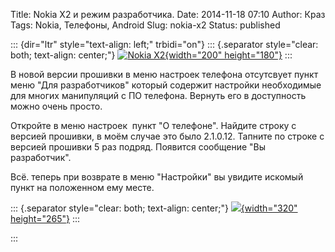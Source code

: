 Title: Nokia X2 и режим разработчика.
Date: 2014-11-18 07:10
Author: Краз
Tags: Nokia, Телефоны, Android
Slug: nokia-x2
Status: published

::: {dir="ltr" style="text-align: left;" trbidi="on"}
::: {.separator style="clear: both; text-align: center;"}
[![Nokia X2](http://4.bp.blogspot.com/--trvc1mKuK4/VGte8e9p9JI/AAAAAAAAKdU/L505HK6Sf3E/s1600/nokia_x22.jpg "Nokia X2"){width="200" height="180"}](http://4.bp.blogspot.com/--trvc1mKuK4/VGte8e9p9JI/AAAAAAAAKdU/L505HK6Sf3E/s1600/nokia_x22.jpg)
:::

В новой версии прошивки в меню настроек телефона отсутсвует пункт меню "Для разработчиков" который содержит настройки необходимые для многих манипуляций с ПО телефона. Вернуть его в доступность можно очень просто.  
  
Откройте в меню настроек  пункт "О телефоне". Найдите строку с версией прошивки, в моём случае это было 2.1.0.12. Тапните по строке с версией прошивки 5 раз подряд. Появится сообщение "Вы разработчик".  
  
Всё. теперь при возврате в меню "Настройки" вы увидите искомый пункт на положенном ему месте.  

::: {.separator style="clear: both; text-align: center;"}
[![](http://2.bp.blogspot.com/-w9oJx692cl0/VGthW-4OdYI/AAAAAAAAKdg/d4gen3ivIg4/s1600/2.png){width="320" height="265"}](http://2.bp.blogspot.com/-w9oJx692cl0/VGthW-4OdYI/AAAAAAAAKdg/d4gen3ivIg4/s1600/2.png)
:::

  
:::
